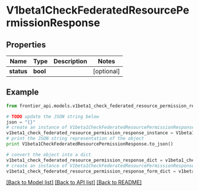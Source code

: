 # V1beta1CheckFederatedResourcePermissionResponse


## Properties
Name | Type | Description | Notes
------------ | ------------- | ------------- | -------------
**status** | **bool** |  | [optional] 

## Example

```python
from frontier_api.models.v1beta1_check_federated_resource_permission_response import V1beta1CheckFederatedResourcePermissionResponse

# TODO update the JSON string below
json = "{}"
# create an instance of V1beta1CheckFederatedResourcePermissionResponse from a JSON string
v1beta1_check_federated_resource_permission_response_instance = V1beta1CheckFederatedResourcePermissionResponse.from_json(json)
# print the JSON string representation of the object
print V1beta1CheckFederatedResourcePermissionResponse.to_json()

# convert the object into a dict
v1beta1_check_federated_resource_permission_response_dict = v1beta1_check_federated_resource_permission_response_instance.to_dict()
# create an instance of V1beta1CheckFederatedResourcePermissionResponse from a dict
v1beta1_check_federated_resource_permission_response_form_dict = v1beta1_check_federated_resource_permission_response.from_dict(v1beta1_check_federated_resource_permission_response_dict)
```
[[Back to Model list]](../README.md#documentation-for-models) [[Back to API list]](../README.md#documentation-for-api-endpoints) [[Back to README]](../README.md)



